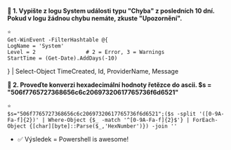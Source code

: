 **💬 1. Vypište z logu System události typu "Chyba" z posledních 10 dní. Pokud v logu žádnou chybu nemáte, zkuste "Upozornění".**

    ⭐ 
    Get-WinEvent -FilterHashtable @{
    LogName = 'System'
    Level = 2                # 2 = Error, 3 = Warnings
    StartTime = (Get-Date).AddDays(-10)
} | Select-Object TimeCreated, Id, ProviderName, Message

**💬 2. Proveďte konverzi hexadecimální hodnoty řetězce do ascii. $s = "506f7765727368656c6c20697320617765736f6d6521"**

    ⭐ 
    $s="506f7765727368656c6c20697320617765736f6d6521";($s -split '([0-9A-Fa-f]{2})' | Where-Object {$_ -match '^[0-9A-Fa-f]{2}$'} | ForEach-Object {[char][byte]::Parse($_,'HexNumber')}) -join ''


* ✅ Výsledek = Powershell is awesome!
